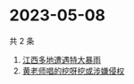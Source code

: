 # 2023-05-08

共 2 条

<!-- BEGIN -->
<!-- 最后更新时间 Mon May 08 2023 00:13:13 GMT+0800 (China Standard Time) -->

1. [江西多地遭遇特大暴雨](https://www.zhihu.com/search?q=江西多地遭遇特大暴雨)
1. [黄老师唱的挖呀挖或涉嫌侵权](https://www.zhihu.com/search?q=黄老师唱的挖呀挖或涉嫌侵权)

<!-- END -->
